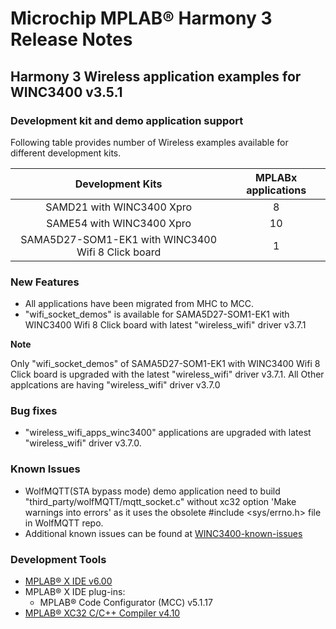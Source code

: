 <!--
![Microchip logo](https://raw.githubusercontent.com/wiki/Microchip-MPLAB-Harmony/Microchip-MPLAB-Harmony.github.io/images/microchip_logo.png)
![Harmony logo small](https://raw.githubusercontent.com/wiki/Microchip-MPLAB-Harmony/Microchip-MPLAB-Harmony.github.io/images/microchip_mplab_harmony_logo_small.png)
!-->

# Microchip MPLAB® Harmony 3 Release Notes

## Harmony 3 Wireless application examples for WINC3400 v3.5.1

### Development kit and demo application support

Following table provides number of Wireless examples available for different development kits.

| Development Kits           | MPLABx applications |
|:--------------------------:|:-------------------:|
| SAMD21 with WINC3400 Xpro  |       8             |
| SAME54 with WINC3400 Xpro  |       10            |
| SAMA5D27-SOM1-EK1 with WINC3400 Wifi 8 Click board |   1                |

### New Features

- All applications have been migrated from MHC to MCC.
- "wifi_socket_demos" is available for SAMA5D27-SOM1-EK1 with WINC3400 Wifi 8 Click board with latest "wireless_wifi" driver v3.7.1

**Note**

Only "wifi_socket_demos" of SAMA5D27-SOM1-EK1 with WINC3400 Wifi 8 Click board is upgraded with the latest "wireless_wifi" driver v3.7.1. All Other applcations are having "wireless_wifi" driver v3.7.0

### Bug fixes

- "wireless_wifi_apps_winc3400" applications are upgraded with latest "wireless_wifi" driver v3.7.0.

### Known Issues

- WolfMQTT(STA bypass mode) demo application need to build "third_party/wolfMQTT/mqtt_socket.c" without xc32 option 'Make warnings into errors' as it uses the obsolete #include <sys/errno.h> file in WolfMQTT repo.
- Additional known issues can be found at [WINC3400-known-issues](https://github.com/MicrochipTech/WINC3400-known-issues)

### Development Tools

- [MPLAB® X IDE v6.00](https://www.microchip.com/mplab/mplab-x-ide)
- MPLAB® X IDE plug-ins:
  - MPLAB® Code Configurator (MCC) v5.1.17
- [MPLAB® XC32 C/C++ Compiler v4.10](https://www.microchip.com/mplab/compilers)

